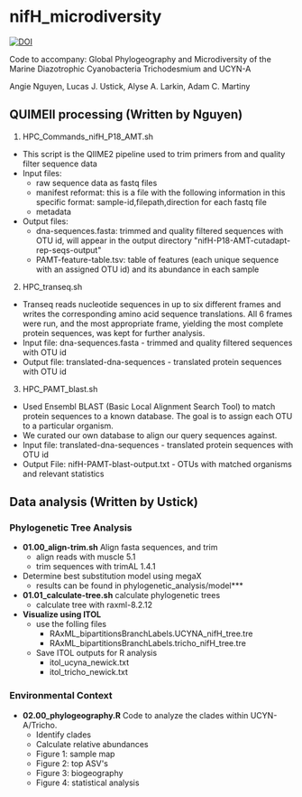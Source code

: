 # nifH_microdiversity

[![DOI](https://zenodo.org/badge/656212449.svg)](https://zenodo.org/doi/10.5281/zenodo.12636629)


Code to accompany: Global Phylogeography and Microdiversity of the Marine Diazotrophic Cyanobacteria Trichodesmium and UCYN-A

Angie Nguyen, Lucas J. Ustick, Alyse A. Larkin, Adam C. Martiny

## QUIMEII processing (Written by Nguyen)
1) HPC_Commands_nifH_P18_AMT.sh
- This script is the QIIME2 pipeline used to trim primers from and quality filter sequence data
- Input files: 
	- raw sequence data as fastq files
	- manifest reformat: this is a file with the following information in this specific format: sample-id,filepath,direction for each fastq file
	- metadata 
- Output files:
	- dna-sequences.fasta: trimmed and quality filtered sequences with OTU id, will appear in the output directory "nifH-P18-AMT-cutadapt-rep-seqs-output"
	- PAMT-feature-table.tsv: table of features (each unique sequence with an assigned OTU id) and its abundance in each sample

2) HPC_transeq.sh
- Transeq reads nucleotide sequences in up to six different frames and writes the corresponding amino acid sequence translations. All 6 frames were run, and the most appropriate frame, yielding the most complete protein sequences, was kept for further analysis.
- Input file: dna-sequences.fasta - trimmed and quality filtered sequences with OTU id
- Output file: translated-dna-sequences - translated protein sequences with OTU id

3) HPC_PAMT_blast.sh
- Used Ensembl BLAST (Basic Local Alignment Search Tool) to match protein sequences to a known database. The goal is to assign each OTU to a particular organism.
- We curated our own database to align our query sequences against.
- Input file: translated-dna-sequences - translated protein sequences with OTU id
- Output File: nifH-PAMT-blast-output.txt - OTUs with matched organisms and relevant statistics

## Data analysis (Written by Ustick)

### Phylogenetic Tree Analysis
- **01.00_align-trim.sh** Align fasta sequences, and trim
    - align reads with muscle 5.1
    - trim sequences with trimAL 1.4.1
- Determine best substitution model using megaX
    - results can be found in phylogenetic_analysis/model***
- **01.01_calculate-tree.sh** calculate phylogenetic trees
    - calculate tree with raxml-8.2.12
- **Visualize using ITOL**
    - use the folling files
        - RAxML_bipartitionsBranchLabels.UCYNA_nifH_tree.tre
        - RAxML_bipartitionsBranchLabels.tricho_nifH_tree.tre
    - Save ITOL outputs for R analysis
        - itol_ucyna_newick.txt
        - itol_tricho_newick.txt

### Environmental Context
- **02.00_phylogeography.R** Code to analyze the clades within UCYN-A/Tricho.
    - Identify clades
    - Calculate relative abundances
    - Figure 1: sample map
    - Figure 2: top ASV's
    - Figure 3: biogeography
    - Figure 4: statistical analysis
